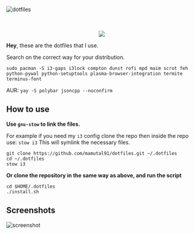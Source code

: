 ![dotfiles](https://dotfiles.github.io/images/dotfiles-logo.png)
<p align="center">
  <br><br>
  <img src="https://i.imgur.com/pVGr7tX.png">
</p>

**Hey**, these are the dotfiles that I use.

Search on the correct way for your distribution.

`sudo pacman -S i3-gaps i3lock compton dunst rofi mpd maim scrot feh python-pywal python-setuptools plasma-browser-integration termite terminus-font`

AUR:
`yay -S polybar jsoncpp --noconfirm`

## How to use

**Use `gnu-stow` to link the files.**

For example if you need my `i3` config clone the repo then inside the repo use:
`stow i3`
This will symlink the necessary files.

```
git clone https://github.com/mamutal91/dotfiles.git ~/.dotfiles
cd ~/.dotfiles
stow i3
```

**Or clone the repository in the same way as above, and run the script**
```
cd $HOME/.dotfiles
./install.sh
```

## Screenshots

![screenshot](https://raw.githubusercontent.com/mamutal91/dotfiles/master/screenshot.png)